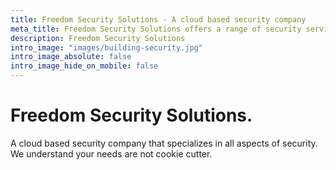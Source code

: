 ```yaml
---
title: Freedom Security Solutions - A cloud based security company
meta_title: Freedom Security Solutions offers a range of security services to help your business. We specialize in all aspects of security. We understand your needs are not cookie cutter.
description: Freedom Security Solutions
intro_image: "images/building-security.jpg"
intro_image_absolute: false
intro_image_hide_on_mobile: false
---
```


# Freedom Security Solutions.

A cloud based security company that specializes in all aspects of security. We understand your needs are not cookie cutter.